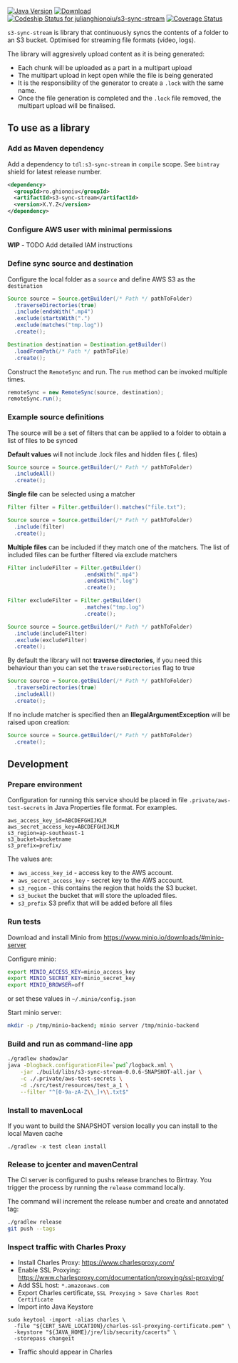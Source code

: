[![Java Version](http://img.shields.io/badge/Java-1.8-blue.svg)](http://www.oracle.com/technetwork/java/javase/downloads/jdk8-downloads-2133151.html)
[![Download](https://api.bintray.com/packages/julianghionoiu/maven/s3-sync-stream/images/download.svg)](https://bintray.com/julianghionoiu/maven/s3-sync-stream/_latestVersion)
[![Codeship Status for julianghionoiu/s3-sync-stream](https://img.shields.io/codeship/b617e390-006f-0135-fe1b-4ee982914aba/master.svg)](https://codeship.com/projects/212588)
[![Coverage Status](https://coveralls.io/repos/github/julianghionoiu/s3-sync-stream/badge.svg?branch=master)](https://coveralls.io/github/julianghionoiu/s3-sync?branch=master)

`s3-sync-stream` is library that continuously syncs the contents of a folder to an S3 bucket. Optimised for streaming file formats (video, logs).

The library will aggresively upload content as it is being generated:
* Each chunk will be uploaded as a part in a multipart upload
* The multipart upload in kept open while the file is being generated 
* It is the responsibility of the generator to create a `.lock` with the same name.
* Once the file generation is completed and the `.lock` file removed, the multipart upload will be finalised.


## To use as a library

### Add as Maven dependency

Add a dependency to `tdl:s3-sync-stream` in `compile` scope. See `bintray` shield for latest release number.
```xml
<dependency>
  <groupId>ro.ghionoiu</groupId>
  <artifactId>s3-sync-stream</artifactId>
  <version>X.Y.Z</version>
</dependency>
```

### Configure AWS user with minimal permissions

**WIP** - TODO Add detailed IAM instructions

### Define sync source and destination

Configure the local folder as a `source` and define AWS S3 as the `destination`
```java
Source source = Source.getBuilder(/* Path */ pathToFolder)
  .traverseDirectories(true)
  .include(endsWith(".mp4")
  .exclude(startsWith(".")
  .exclude(matches("tmp.log"))
  .create();

Destination destination = Destination.getBuilder()
  .loadFromPath(/* Path */ pathToFile)
  .create();
```

Construct the `RemoteSync` and run. The `run` method can be invoked multiple times.
```java
remoteSync = new RemoteSync(source, destination);
remoteSync.run();
```

### Example source definitions

The source will be a set of filters that can be applied to a folder to obtain a list of files to be synced

**Default values** will not include .lock files and hidden files (. files)
```java
Source source = Source.getBuilder(/* Path */ pathToFolder)
  .includeAll()
  .create();
```

**Single file** can be selected using a matcher
```java
Filter filter = Filter.getBuilder().matches("file.txt");

Source source = Source.getBuilder(/* Path */ pathToFolder)
  .include(filter)
  .create();
```

**Multiple files** can be included if they match one of the matchers.
The list of included files can be further filtered via exclude matchers
```java
Filter includeFilter = Filter.getBuilder()
                        .endsWith(".mp4")
                        .endsWith(".log")
                        .create();

Filter excludeFilter = Filter.getBuilder()
                        .matches("tmp.log")
                        .create();

Source source = Source.getBuilder(/* Path */ pathToFolder)
  .include(includeFilter)
  .exclude(excludeFilter)
  .create();
```

By default the library will not **traverse directories**, if you need this behaviour than you can set the `traverseDirectories` flag to true
```java
Source source = Source.getBuilder(/* Path */ pathToFolder)
  .traverseDirectories(true)
  .includeAll()
  .create();
```

If no include matcher is specified then an **IllegalArgumentException** will be raised upon creation:
```java
Source source = Source.getBuilder(/* Path */ pathToFolder)
  .create();
```

## Development

### Prepare environment

Configuration for running this service should be placed in file `.private/aws-test-secrets` in Java Properties file format. For examples.

```properties
aws_access_key_id=ABCDEFGHIJKLM
aws_secret_access_key=ABCDEFGHIJKLM
s3_region=ap-southeast-1
s3_bucket=bucketname
s3_prefix=prefix/
```

The values are:
* `aws_access_key_id` - access key to the AWS account.
* `aws_secret_access_key` - secret key to the AWS account.
* `s3_region` - this contains the region that holds the S3 bucket.
* `s3_bucket` the bucket that will store the uploaded files.
* `s3_prefix` S3 prefix that will be added before all files

### Run tests

Download and install Minio from https://www.minio.io/downloads/#minio-server

Configure minio:
```bash
export MINIO_ACCESS_KEY=minio_access_key
export MINIO_SECRET_KEY=minio_secret_key
export MINIO_BROWSER=off
```
or set these values in `~/.minio/config.json`

Start minio server:
```bash
mkdir -p /tmp/minio-backend; minio server /tmp/minio-backend
```


### Build and run as command-line app
```bash
./gradlew shadowJar
java -Dlogback.configurationFile=`pwd`/logback.xml \
    -jar ./build/libs/s3-sync-stream-0.0.6-SNAPSHOT-all.jar \
    -c ./.private/aws-test-secrets \
    -d ./src/test/resources/test_a_1 \
    --filter "^[0-9a-zA-Z\\_]+\\.txt$"
```

### Install to mavenLocal

If you want to build the SNAPSHOT version locally you can install to the local Maven cache
```
./gradlew -x test clean install
```

### Release to jcenter and mavenCentral

The CI server is configured to pushs release branches to Bintray.
You trigger the process by running the `release` command locally. 

The command will increment the release number and create and annotated tag:
```bash
./gradlew release
git push --tags
```

### Inspect traffic with Charles Proxy

- Install Charles Proxy: https://www.charlesproxy.com/
- Enable SSL Proxying: https://www.charlesproxy.com/documentation/proxying/ssl-proxying/
- Add SSL host: `*.amazonaws.com`
- Export Charles certificate, `SSL Proxying > Save Charles Root Certificate`
- Import into Java Keystore
```
sudo keytool -import -alias charles \
  -file "${CERT_SAVE_LOCATION}/charles-ssl-proxying-certificate.pem" \
  -keystore "${JAVA_HOME}/jre/lib/security/cacerts" \
  -storepass changeit
```
- Traffic should appear in Charles